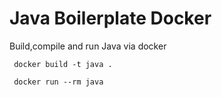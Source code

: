 # Java Boilerplate Docker

Build,compile and run Java via docker

```
 docker build -t java .

 docker run --rm java
```
